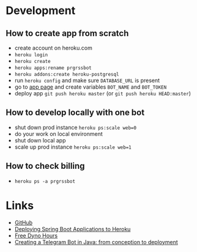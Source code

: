 # Development

## How to create app from scratch
* create account on heroku.com
* `heroku login`
* `heroku create`
* `heroku apps:rename prgrssbot`
* `heroku addons:create heroku-postgresql`
* run `heroku config` and make sure `DATABASE_URL` is present
* go to [app page](https://dashboard.heroku.com/apps/prgrssbot/settings) and create variables `BOT_NAME` and `BOT_TOKEN`
* deploy app `git push heroku master` (or `git push heroku HEAD:master`)

## How to develop locally with one bot
* shut down prod instance `heroku ps:scale web=0`
* do your work on local environment
* shut down local app
* scale up prod instance `heroku ps:scale web=1`

## How to check billing
* `heroku ps -a prgrssbot`

# Links
* [GitHub](https://github.com/sandlex/progressbot)
* [Deploying Spring Boot Applications to Heroku](https://devcenter.heroku.com/articles/deploying-spring-boot-apps-to-heroku)
* [Free Dyno Hours](https://devcenter.heroku.com/articles/free-dyno-hours)
* [Creating a Telegram Bot in Java: from conception to deployment](https://medium.com/codegym/creating-a-telegram-bot-in-java-from-conception-to-deployment-8f8230b81b97)
